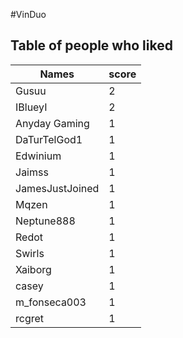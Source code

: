 #VinDuo
## Table of people who liked
Names | score
--- | ---
Gusuu | 2
IBlueyI | 2
Anyday Gaming | 1
DaTurTelGod1 | 1
Edwinium | 1
Jaimss | 1
JamesJustJoined | 1
Mqzen | 1
Neptune888 | 1
Redot | 1
Swirls | 1
Xaiborg | 1
casey | 1
m_fonseca003 | 1
rcgret | 1
